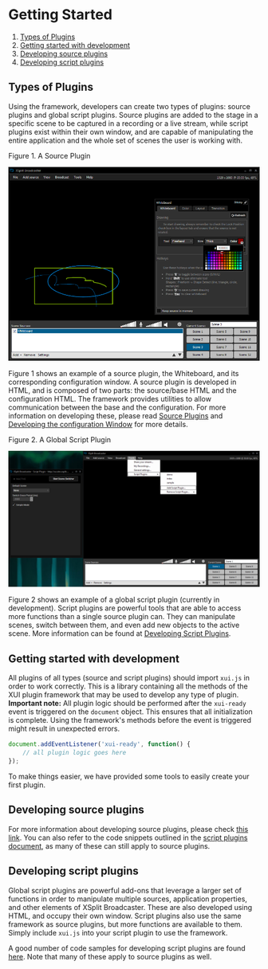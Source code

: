 # Getting Started

1. [Types of Plugins](#types)
2. [Getting started with development](#start)
3. [Developing source plugins](#source)
4. [Developing script plugins](#script)

## <a name="types"></a> Types of Plugins

Using the framework, developers can create two types of plugins: source plugins and global script plugins. Source plugins are added to the stage in a specific scene to be captured in a recording or a live stream, while script plugins exist within their own window, and are capable of manipulating the entire application and the whole set of scenes the user is working with. 

Figure 1. A Source Plugin 

![Image of a source plugin](img/source.png)

Figure 1 shows an example of a source plugin, the Whiteboard, and its corresponding configuration window. A source plugin is developed in HTML, and is composed of two parts: the source/base HTML and the configuration HTML. The framework provides utilities to allow communication between the base and the configuration. For more information on developing these, please read [Source Plugins](develop-source.md#source) and [Developing the configuration Window](develop-source.md#configWindow) for more details.

Figure 2. A Global Script Plugin 

![Image of a script plugin](img/script.png)

Figure 2 shows an example of a global script plugin (currently in development). Script plugins are powerful tools that are able to access more functions than a single source plugin can. They can manipulate scenes, switch between them, and even add new objects to the active scene. More information can be found at [Developing Script Plugins](#script).

## <a name="start"></a> Getting started with development

All plugins of all types (source and script plugins) should import `xui.js` in order to work correctly. This is a library containing all the methods of the XUI plugin framework that may be used to develop any type of plugin. **Important note:** All plugin logic should be performed after the `xui-ready` event is triggered on the `document` object. This ensures that all initialization is complete. Using the framework's methods before the event is triggered might result in unexpected errors.

```javascript
document.addEventListener('xui-ready', function() { 
	// all plugin logic goes here
});
```

To make things easier, we have provided some tools to easily create your first plugin. <!-- @dara Tooling documentation could go here. -->

## <a name="source"></a> Developing source plugins

For more information about developing source plugins, please check [this link](develop-source.md). You can also refer to the code snippets outlined in the [script plugins document](develop-script.md#snippets), as many of these can still apply to source plugins.

## <a name="script"></a> Developing script plugins

Global script plugins are powerful add-ons that leverage a larger set of functions in order to manipulate multiple sources, application properties, and other elements of XSplit Broadcaster. These are also developed using HTML, and occupy their own window. Script plugins also use the same framework as source plugins, but more functions are available to them. Simply include `xui.js` into your script plugin to use the framework.

A good number of code samples for developing script plugins are found [here](develop-script.md#snippets). Note that many of these apply to source plugins as well.

